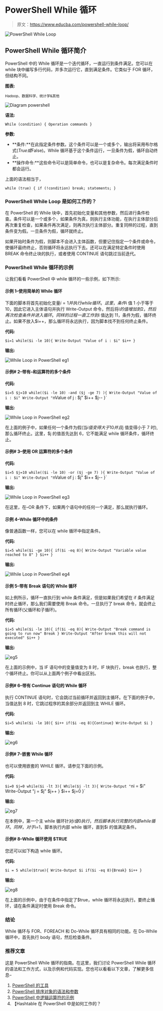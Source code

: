 # PowerShell While 循环

> 原文：<https://www.educba.com/powershell-while-loop/>

![PowerShell While Loop](img/700645c4625b25fa4dbf21f283299b31.png)



## PowerShell While 循环简介

PowerShell 中的 While 循环是一个迭代循环，一直运行到条件满足。您可以在 while 块中编写多行代码，并多次运行它，直到满足条件。它类似于 FOR 循环，但结构不同。

**图表:**

<small>Hadoop、数据科学、统计学&其他</small>

![Diagram powershell](img/932120de34c6ff334fb5fb9d3a9859ce.png)



**语法:**

`While (condition) {
Operation commands
}`

**参数:**

*   **条件:**在此指定条件参数。这个条件可以是一个或多个，输出将采用布尔格式($True 或$False)。While 循环基于这个条件运行，一旦条件为假，循环自动终止。
*   **操作命令:**这些命令可以是简单命令，也可以是复杂命令。每次满足条件时都会运行。

上面的语法相当于，

`while (true) {
if (!condition)
break;
statements;
}`

### PowerShell While Loop 是如何工作的？

在 PowerShell 的 While 块中，首先初始化变量和其他参数，然后进行条件检查。条件可以是一个或多个，如果条件为真，则执行主体功能，在执行主体部分后再次重复检查，如果条件再次满足，则再次执行主体部分。重复同样的过程，直到条件变为假。一旦条件为假，循环就终止。

如果开始时条件为假，则脚本不会进入主体函数，但要记住指定一个条件或命令，使循环最终终止，否则循环将永远执行下去。还可以在满足特定条件时使用 BREAK 命令终止块的执行，或者使用 CONTINUE 语句跳过当前迭代。

### PowerShell While 循环的示例

让我们看看 PowerShell 中 while 循环的一些示例，如下所示:

#### 示例 1–使用简单的 While 循环

下面的脚本将首先初始化变量$i=1 并执行 while 循环。这里，条件$i 值 1 小于等于 10，因此它进入主体语句并执行 Write-Output 命令，然后将$i 的值增加到 2，然后再次检查条件并进入循环。同样的过程一直工作到$i 值达到 11，条件为假，循环终止。如果不放入$i++，那么循环将永远执行，因为脚本找不到任何终止条件。

**代码:**

`$i=1
while($i -le 10){
Write-Output "Value of i : $i"
$i++
}`

**输出:**

![While Loop in PowerShell eg1](img/977236fae5c3d8c440d4d17d04be90c7.png)



#### 示例# 2–带有–**和**运算符的多个条件

**代码:**

`$i=5
$j=10
while(($i -le 10) -and ($j -ge 7) ){
Write-Output "Value of i : $i"
Write-Output "`nValue of j : $j"
$i++
$j--
}`

**输出:**

![While Loop in PowerShell eg2](img/a895a7e42695d1449db2571e017a6fff.png)



在上面的例子中，如果任何一个条件为假(当$i 值变得大于 10 并且$j 值变得小于 7 时),那么循环终止。这里，$j 的值首先达到 6，它不能满足 while 循环条件，循环终止。

#### 示例# 3–使用 OR 运算符的多个条件

**代码:**

`$i=5
$j=10
while(($i -le 10) -or ($j -ge 7) ){
Write-Output "Value of i : $i"
Write-Output "`nValue of j : $j"
$i++
$j--
}`

**输出:**

![While Loop in PowerShell eg3](img/7c8d4b302d6556886225dfd7b164650d.png)



在这里，在–OR 条件下，如果两个语句中的任何一个满足，那么就执行循环。

#### 示例 4–While 循环中的条件

像普通函数一样，您可以在 while 循环中指定条件。

**代码:**

`$i=5
while($i -ge 10){
if($i -eq 8){
Write-Output "Variable value reached to 8"
}
$i++
}`

**输出:**

![While Loop in PowerShell eg4](img/e1cea03c5fef753e09134280acdfa441.png)



#### 示例 5–带有 Break 语句的 While 循环

如上例所示，循环一直执行到 while 条件满足，但是如果我们希望在 if 条件满足时终止循环，那么我们需要使用 Break 命令。一旦执行了 break 命令，就会终止所有循环(父循环和子循环)。

**代码:**

`$i=5
while($i -le 10){
if($i -eq 8){
Write-Output "Break command is going to run now"
Break
}
Write-Output "After break this will not executed"
$i++
}`

**输出:**

![eg5](img/470cacf040d3cccef7de48a6aad32154.png)



在上面的示例中，当 IF 语句中的变量值变为 8 时，IF 块执行，break 也执行，整个循环终止。你可以从上面两个例子中看出区别。

#### 示例# 6–带有 Continue 语句的 While 循环

执行 CONTINUE 语句时，它会跳过当前循环并返回到主循环。在下面的例子中，当值达到 8 时，它跳过程序的其余部分并返回到主 WHILE 循环。

**代码:**

`$i=5
while($i -le 10){
$i++
if($i -eq 8){Continue}
Write-Output $i
}`

**输出:**

![eg6](img/6bb153e122dc653fd704c2504aa4c64a.png)



#### 示例# 7–嵌套 While 循环

也可以使用嵌套的 WHILE 循环。请参见下面的示例。

**代码:**

`$i=0
$j=0
while($i -lt 3){
While($j -lt 3){
Write-Output "`ni = $i"
Write-Output "j = $j"
$j++
}
$i++
$j=0
}`

**输出:**

![eg7](img/1969431e33cea9feb03e0c4d03ea12af.png)



在本例中，第一个主 while 循环针对$i 值 0 执行，然后脚本执行完整的内部 while 循环。同样，对于$i=1，脚本执行内部 while 循环，直到$i 的值满足条件。

#### 示例# 8–While 循环使用 **$TRUE**

您还可以如下构造 while 循环。

**代码:**

`$i = 5
while($true){
Write-Output $i
if($i -eq 8){Break}
$i++
}`

**输出:**

![eg8](img/10b92c937a82f02db0949eda1654c861.png)



在上面的示例中，由于在条件中指定了$true，while 循环将永远执行。要终止循环，请在条件满足时使用 Break 命令。

### 结论

While 循环与 FOR、FOREACH 和 Do-While 循环具有相同的功能。在 Do-While 循环中，首先执行 body 语句，然后检查条件。

### 推荐文章

这是 PowerShell While 循环的指南。在这里，我们讨论 PowerShell While 循环的语法和工作方式，以及示例和代码实现。您也可以看看以下文章，了解更多信息–

1.  [PowerShell 的工具](https://www.educba.com/powershell-tools/)
2.  [PowerShell 排序对象的语法和参数](https://www.educba.com/powershell-sort-object/)
3.  [PowerShell 中逻辑运算符的示例](https://www.educba.com/logical-operators-in-powershell/)
4.  【Hashtable 在 PowerShell 中是如何工作的？





